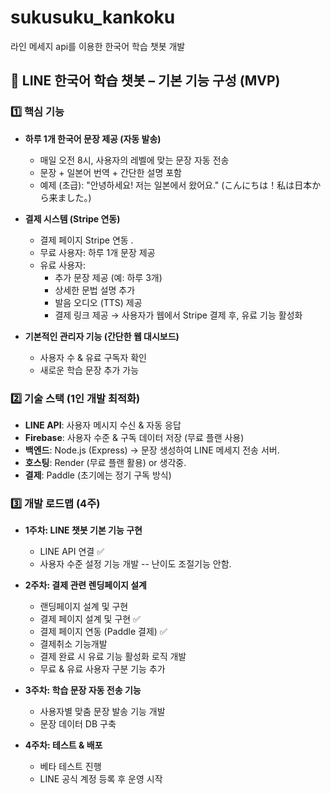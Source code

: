 # sukusuku_kankoku
라인 메세지 api를 이용한 한국어 학습 챗봇 개발

## 📌 LINE 한국어 학습 챗봇 – 기본 기능 구성 (MVP)

### 1️⃣ 핵심 기능

- **하루 1개 한국어 문장 제공 (자동 발송)**
  - 매일 오전 8시, 사용자의 레벨에 맞는 문장 자동 전송
  - 문장 + 일본어 번역 + 간단한 설명 포함
  - 예제 (초급): "안녕하세요! 저는 일본에서 왔어요." (こんにちは！私は日本から来ました。)

- **결제 시스템 (Stripe 연동)**
  - 결제 페이지 Stripe 연동 .
  - 무료 사용자: 하루 1개 문장 제공
  - 유료 사용자:
    - 추가 문장 제공 (예: 하루 3개)
    - 상세한 문법 설명 추가
    - 발음 오디오 (TTS) 제공
    - 결제 링크 제공 → 사용자가 웹에서 Stripe 결제 후, 유료 기능 활성화

- **기본적인 관리자 기능 (간단한 웹 대시보드)**
  - 사용자 수 & 유료 구독자 확인
  - 새로운 학습 문장 추가 가능

### 2️⃣ 기술 스택 (1인 개발 최적화)
- **LINE API**: 사용자 메시지 수신 & 자동 응답
- **Firebase**: 사용자 수준 & 구독 데이터 저장 (무료 플랜 사용)
- **백엔드**: Node.js (Express) -> 문장 생성하여 LINE 메세지 전송 서버.
- **호스팅**: Render (무료 플랜 활용) or 생각중.
- **결제**: Paddle (초기에는 정기 구독 방식)

### 3️⃣ 개발 로드맵 (4주)
- **1주차: LINE 챗봇 기본 기능 구현**
  - LINE API 연결                           ✅
  - 사용자 수준 설정 기능 개발 -- 난이도 조절기능 안함.

- **2주차: 결제 관련 렌딩페이지 설계**
  - 랜딩페이지 설계 및 구현
  - 결제 페이지 설계 및 구현                ✅
  - 결제 페이지 연동 (Paddle 결제)          ✅
  - 결제취소 기능개발
  - 결제 완료 시 유료 기능 활성화 로직 개발 
  - 무료 & 유료 사용자 구분 기능 추가

- **3주차: 학습 문장 자동 전송 기능**
  - 사용자별 맞춤 문장 발송 기능 개발
  - 문장 데이터 DB 구축

- **4주차: 테스트 & 배포**
  - 베타 테스트 진행
  - LINE 공식 계정 등록 후 운영 시작
